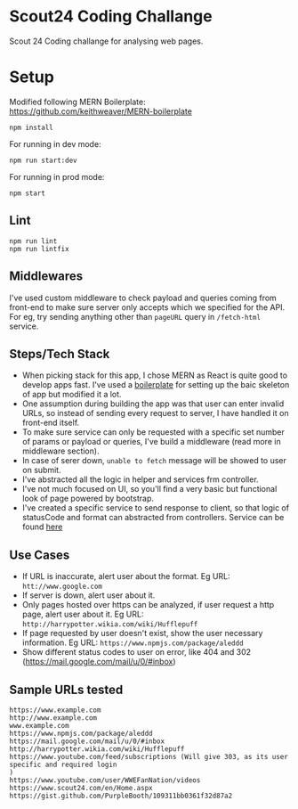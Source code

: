 # Scout24 Coding Challange

Scout 24 Coding challange for analysing web pages.

# Setup

Modified following MERN Boilerplate: https://github.com/keithweaver/MERN-boilerplate

```
npm install
```

For running in dev mode: 

```
npm run start:dev
```

For running in prod mode: 

```
npm start
```

## Lint

```
npm run lint
npm run lintfix
```

## Middlewares

I've used custom middleware to check payload and queries coming from front-end to make sure server only accepts which we specified for the API. 
For eg, try sending anything other than `pageURL` query in `/fetch-html` service.

## Steps/Tech Stack

- When picking stack for this app, I chose MERN as React is quite good to develop apps fast. I've used a [boilerplate](https://github.com/keithweaver/MERN-boilerplate) for setting up the baic skeleton of app but modified it a lot.
- One assumption during building the app was that user can enter invalid URLs, so instead of sending every request to server, I have handled it on front-end itself.
- To make sure service can only be requested with a specific set number of params or payload or queries, I've build a middleware (read more in middleware section).
- In case of serer down, `unable to fetch` message will be showed to user on submit.
- I've abstracted all the logic in helper and services frm controller.
- I've not much focused on UI, so you'll find a very basic but functional look of page powered by bootstrap.
- I've created a specific service to send response to client, so that logic of statusCode and format can abstracted from controllers. Service can be found [here](https://github.com/myke11j/web-analyzer/blob/master/server/services/api-response.js)

## Use Cases

- If URL is inaccurate, alert user about the format. Eg URL: `htt://www.google.com`
- If server is down, alert user about it.
- Only pages hosted over https can be analyzed, if user request a http page, alert user about it. Eg URL: `http://harrypotter.wikia.com/wiki/Hufflepuff`
- If page requested by user doesn't exist, show the user necessary information. Eg URL: `https://www.npmjs.com/package/aleddd`
- Show different status codes to user on error, like 404 and 302 (https://mail.google.com/mail/u/0/#inbox)

## Sample URLs tested

```
https://www.example.com
http://www.example.com
www.example.com
https://www.npmjs.com/package/aleddd
https://mail.google.com/mail/u/0/#inbox
http://harrypotter.wikia.com/wiki/Hufflepuff
https://www.youtube.com/feed/subscriptions (Will give 303, as its user specific and required login
)
https://www.youtube.com/user/WWEFanNation/videos
https://www.scout24.com/en/Home.aspx
https://gist.github.com/PurpleBooth/109311bb0361f32d87a2
```